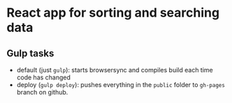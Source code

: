 # React app for sorting and searching data

## Gulp tasks

* default (just `gulp`): starts browsersync and compiles build each time code has changed
* deploy (`gulp deploy`): pushes everything in the `public` folder  to `gh-pages` branch on github.
